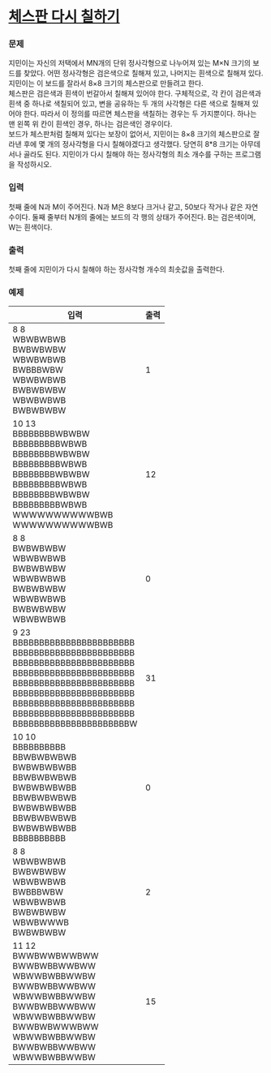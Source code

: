# [체스판 다시 칠하기](https://www.acmicpc.net/problem/1018)  
  
### 문제  
  
지민이는 자신의 저택에서 MN개의 단위 정사각형으로 나누어져 있는 M×N 크기의 보드를 찾았다. 어떤 정사각형은 검은색으로 칠해져 있고, 나머지는 흰색으로 칠해져 있다. 지민이는 이 보드를 잘라서 8×8 크기의 체스판으로 만들려고 한다.  
체스판은 검은색과 흰색이 번갈아서 칠해져 있어야 한다. 구체적으로, 각 칸이 검은색과 흰색 중 하나로 색칠되어 있고, 변을 공유하는 두 개의 사각형은 다른 색으로 칠해져 있어야 한다. 따라서 이 정의를 따르면 체스판을 색칠하는 경우는 두 가지뿐이다. 하나는 맨 왼쪽 위 칸이 흰색인 경우, 하나는 검은색인 경우이다.  
보드가 체스판처럼 칠해져 있다는 보장이 없어서, 지민이는 8×8 크기의 체스판으로 잘라낸 후에 몇 개의 정사각형을 다시 칠해야겠다고 생각했다. 당연히 8*8 크기는 아무데서나 골라도 된다. 지민이가 다시 칠해야 하는 정사각형의 최소 개수를 구하는 프로그램을 작성하시오.  
  
### 입력  
  
첫째 줄에 N과 M이 주어진다. N과 M은 8보다 크거나 같고, 50보다 작거나 같은 자연수이다. 둘째 줄부터 N개의 줄에는 보드의 각 행의 상태가 주어진다. B는 검은색이며, W는 흰색이다.  
  
### 출력  
  
첫째 줄에 지민이가 다시 칠해야 하는 정사각형 개수의 최솟값을 출력한다.  
  
### 예제  
  
|입력|출력|
|---|---|
|8 8<br/>WBWBWBWB<br/>BWBWBWBW<br/>WBWBWBWB<br/>BWBBBWBW<br/>WBWBWBWB<br/>BWBWBWBW<br/>WBWBWBWB<br/>BWBWBWBW|1|
|10 13<br/>BBBBBBBBWBWBW<br/>BBBBBBBBBWBWB<br/>BBBBBBBBWBWBW<br/>BBBBBBBBBWBWB<br/>BBBBBBBBWBWBW<br/>BBBBBBBBBWBWB<br/>BBBBBBBBWBWBW<br/>BBBBBBBBBWBWB<br/>WWWWWWWWWWBWB<br/>WWWWWWWWWWBWB|12|
|8 8<br/>BWBWBWBW<br/>WBWBWBWB<br/>BWBWBWBW<br/>WBWBWBWB<br/>BWBWBWBW<br/>WBWBWBWB<br/>BWBWBWBW<br/>WBWBWBWB|0|
|9 23<br/>BBBBBBBBBBBBBBBBBBBBBBB<br/>BBBBBBBBBBBBBBBBBBBBBBB<br/>BBBBBBBBBBBBBBBBBBBBBBB<br/>BBBBBBBBBBBBBBBBBBBBBBB<br/>BBBBBBBBBBBBBBBBBBBBBBB<br/>BBBBBBBBBBBBBBBBBBBBBBB<br/>BBBBBBBBBBBBBBBBBBBBBBB<br/>BBBBBBBBBBBBBBBBBBBBBBB<br/>BBBBBBBBBBBBBBBBBBBBBBW|31|
|10 10<br/>BBBBBBBBBB<br/>BBWBWBWBWB<br/>BWBWBWBWBB<br/>BBWBWBWBWB<br/>BWBWBWBWBB<br/>BBWBWBWBWB<br/>BWBWBWBWBB<br/>BBWBWBWBWB<br/>BWBWBWBWBB<br/>BBBBBBBBBB|0|
|8 8<br/>WBWBWBWB<br/>BWBWBWBW<br/>WBWBWBWB<br/>BWBBBWBW<br/>WBWBWBWB<br/>BWBWBWBW<br/>WBWBWWWB<br/>BWBWBWBW|2|
|11 12<br/>BWWBWWBWWBWW<br/>BWWBWBBWWBWW<br/>WBWWBWBBWWBW<br/>BWWBWBBWWBWW<br/>WBWWBWBBWWBW<br/>BWWBWBBWWBWW<br/>WBWWBWBBWWBW<br/>BWWBWBWWWBWW<br/>WBWWBWBBWWBW<br/>BWWBWBBWWBWW<br/>WBWWBWBBWWBW|15|